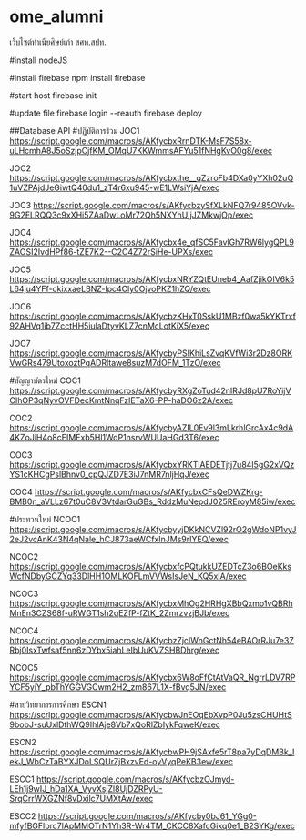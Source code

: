 # ome_alumni
เว็บไซต์ทำเนียศิษย์เก่า สศท.สปท.

#install nodeJS 

#install firebase
npm install firebase

#start host
firebase init

#update file
firebase login --reauth
firebase deploy

##Database API
#ปฏิบัติการร่วม
JOC1
https://script.google.com/macros/s/AKfycbxRrnDTK-MsF7S58x-uLHcmhA8J5oSzjpCjfKM_OMqU7KKWmmsAFYu51fNHgKvO0g8/exec

JOC2
https://script.google.com/macros/s/AKfycbxthe__qZzroFb4DXa0yYXh02uQ1uVZPAjdJeGiwtQ40du1_zT4r6xu945-wE1LWsiYjA/exec

JOC3
https://script.google.com/macros/s/AKfycbzySfXLkNFQ7r9485OVvk-9G2ELRQQ3c9xXHi5ZAaDwLoMr72Qh5NXYhUIjJZMkwjOp/exec

JOC4
https://script.google.com/macros/s/AKfycbx4e_qfSC5FavlGh7RW6lygQPL9ZAOSI2IvdHPf86-tZE7K2--C2C4Z72rSiHe-UPXs/exec

JOC5
https://script.google.com/macros/s/AKfycbxNRYZQtEUneb4_AafZjikOIV6k5L64ju4YFf-ckixxaeLBNZ-lpc4Cly0OjvoPKZ1hZQ/exec

JOC6
https://script.google.com/macros/s/AKfycbzKHxT0SskU1MBzf0wa5kYKTrxf92AHVq1ib7ZcctHH5iulaDtyvKLZ7cnMcLotKiX5/exec

JOC7
https://script.google.com/macros/s/AKfycbyPSIKhiLsZvqKVfWi3r2Dz8ORKVwGRs479UtoxoztPqADRltawe8suzM7dOFM_1TzO/exec

#สัญญาบัตรใหม่
COC1
https://script.google.com/macros/s/AKfycbyRXgZoTud42nIRJd8pU7RoYijVCIhOP3qNyvOVFDecKmtNnqFzlETaX6-PP-haDO6z2A/exec

COC2
https://script.google.com/macros/s/AKfycbyAZIL0Ev9l3mLkrhlGrcAx4c9dA4KZoJiH4o8cEIMExb5Hl1WdP1nsrvWUUaHGd3T6/exec

COC3
https://script.google.com/macros/s/AKfycbxYRKTiAEDETjtj7u84I5gG2xVQzYS1cKHCgPslBhnv0_cpQJZD7E3iJ7nMR7nljHqJ/exec

COC4
https://script.google.com/macros/s/AKfycbxCFsQeDWZKrg-BMB0n_aVLLz67t0uC8V3VtdarGuGBs_RddzMuNepdJ025REroyM85iw/exec

#ประทวนใหม่
NCOC1
https://script.google.com/macros/s/AKfycbyyjDKkNCVZl92rO2gWdoNP1vyJ2eJ2vcAnK43N4qNale_hCJ873aeWCfxInJMs9rIYEQ/exec

NCOC2
https://script.google.com/macros/s/AKfycbxfcPQtukkUZEDTcZ3o6BOeKksWcfNDbyGCZYq33DlHH1OMLKOFLmVVWsIsJeN_KQ5xIA/exec

NCOC3
https://script.google.com/macros/s/AKfycbxMhOg2HRHgXBbQxmo1vQBRhMnEn3CZS68f-uRWGT1sh2qEZfP-fZtK_2ZmrzvzjBJb/exec

NCOC4
https://script.google.com/macros/s/AKfycbzZjcIWnGctNh54eBAOrRJu7e3ZRbj0IsxTwfsaf5nn6zDYbx5iahLeIbUuKVZSHBDhrg/exec

NCOC5
https://script.google.com/macros/s/AKfycbx6W8oFfCtAtVaQR_NgrrLDV7RPYCF5yiY_pbThYGGVGCwm2H2_zm867L1X-fBvq5JN/exec

#สายวิทยาการการศึกษา
ESCN1
https://script.google.com/macros/s/AKfycbwJnEOqEbXvpP0Ju5zsCHUHtS9bobJ-suUxlDthWQ9IhlAje8Vb7xQoRlZbIykFqweK/exec

ESCN2
https://script.google.com/macros/s/AKfycbwPH9jSAxfe5rT8pa7yDqDMBk_IekJ_WbCzTaBYXJDoLSQUrZjBxzvEd-oyVyqPeKB3ew/exec

ESCC1
https://script.google.com/macros/s/AKfycbzOJmyd-LEh1j9wIJ_hDa1XA_VyvXsjZl8UjDZRPyU-SrqCrrWXGZNf8vDxilc7UMXtAw/exec

ESCC2
https://script.google.com/macros/s/AKfycby0bJ61_YGg0-mfyfBGFlbrc7lApMMOTrN1Yh3R-Wr4TM_CKCC8XafcGikq0e1_B2SYKg/exec

